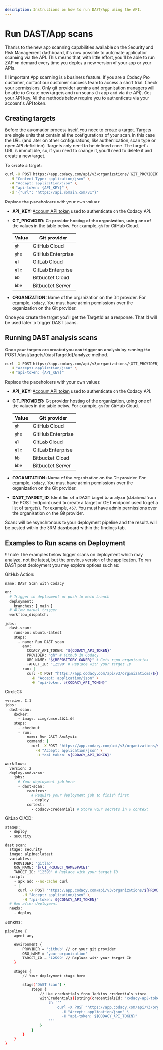 ```yaml
---
description: Instructions on how to run DAST/App using the API.
---
```


# Run DAST/App scans

Thanks to the new app scanning capabilities available on the Security and Risk Management dashboard, it's now possible to automate application scanning via the API. This means that, with little effort, you'll be able to run ZAP on demand every time you deploy a new version of your app or your APIs.

!!! important
    App scanning is a business feature. If you are a Codacy Pro customer, contact our customer success team to access a short trial.
    Check your permissions. Only git provider admins and organization managers will be able to Create new targets and run scans (in app and via the API).
    Get your API key. All the methods below require you to authenticate via your account's API token.

## Creating targets

Before the automation process itself, you need to create a target. Targets are single units that contain all the configurations of your scan, in this case the URL (and later on other configurations, like authentication, scan type or open API definition).
Targets only need to be defined once. The target's URL is immutable, so, if you need to change it, you'll need to delete it and create a new target.

To create a target:

```bash
curl -X POST https://app.codacy.com/api/v3/organizations/{GIT_PROVIDER}/{ORGANIZATION}/dast/targets \
  -H "Content-Type: application/json" \
  -H "Accept: application/json" \
  -H "api-token: {API_KEY}" \
  -d '{"url": "https://api.domain.com/v1"}'
```

Replace the placeholders with your own values:

-   **API_KEY:** [Account API token](../api-tokens.md#account-api-tokens) used to authenticate on the Codacy API.
-   **GIT_PROVIDER:** Git provider hosting of the organization, using one of the values in the table below. For example, `gh` for GitHub Cloud.

    | Value | Git provider      |
    |-------|-------------------|
    | `gh`  | GitHub Cloud      |
    | `ghe` | GitHub Enterprise |
    | `gl`  | GitLab Cloud      |
    | `gle` | GitLab Enterprise |
    | `bb`  | Bitbucket Cloud   |
    | `bbe` | Bitbucket Server  |

-   **ORGANIZATION:** Name of the organization on the Git provider. For example, `codacy`. You must have admin permissions over the organization on the Git provider.

Once you create the target you'll get the TargetId as a response. That Id will be used later to trigger DAST scans.

## Running DAST analysis scans

Once your targets are created you can trigger an analysis by running the POST /dast/targets/{dastTargetId}/analyze method.

```bash
curl -X POST https://app.codacy.com/api/v3/organizations/{GIT_PROVIDER}/{ORGANIZATION}/dast/targets/{DAST_TARGET_ID}/analyze \
  -H "Accept: application/json" \
  -H "api-token: {API_KEY}"
```

Replace the placeholders with your own values:

-   **API_KEY:** [Account API token](../api-tokens.md#account-api-tokens) used to authenticate on the Codacy API.
-   **GIT_PROVIDER:** Git provider hosting of the organization, using one of the values in the table below. For example, `gh` for GitHub Cloud.

    | Value | Git provider      |
    |-------|-------------------|
    | `gh`  | GitHub Cloud      |
    | `ghe` | GitHub Enterprise |
    | `gl`  | GitLab Cloud      |
    | `gle` | GitLab Enterprise |
    | `bb`  | Bitbucket Cloud   |
    | `bbe` | Bitbucket Server  |

-   **ORGANIZATION:** Name of the organization on the Git provider. For example, `codacy`. You must have admin permissions over the organization on the Git provider.
-   **DAST_TARGET_ID:** Identifier of a DAST target to analyze (obtained from the POST endpoint used to create a target or GET endpoint used to get a list of targets). For example, `457`. You must have admin permissions over the organization on the Git provider.

Scans will be asynchronous to your deployment pipeline and the results will be posted within the SRM dashboard within the findings tab.

## Examples to Run scans on Deployment

!!! note
    The examples below trigger scans on deployment which may analyze, not the latest, but the previous version of the application. To run DAST post deployment you may explore options such as:

GitHub Action:

```bash
name: DAST Scan with Codacy

on:
  # Trigger on deployment or push to main branch
  deployment:
    branches: [ main ]
  # Allow manual trigger
  workflow_dispatch:

jobs:
  dast-scan:
    runs-on: ubuntu-latest
    steps:
      - name: Run DAST scan
        env:
          CODACY_API_TOKEN: "${CODACY_API_TOKEN}"
          PROVIDER: "gh" # Github in Codacy
          ORG_NAME: "${REPOSITORY_OWNER}" # Gets repo organization
          TARGET_ID: "12590" # Replace with your target ID
        run: |
          curl -X POST "https://app.codacy.com/api/v3/organizations/${PROVIDER}/${ORG_NAME}/dast/targets/${TARGET_ID}/analyze" \
            -H "Accept: application/json" \
            -H "api-token: ${CODACY_API_TOKEN}"
```

CircleCI:

```bash
version: 2.1
jobs:
  dast-scan:
    docker:
      - image: cimg/base:2021.04
    steps:
      - checkout
      - run:
          name: Run DAST Analysis
          command: |
            curl -X POST "https://app.codacy.com/api/v3/organizations/${PROVIDER}/${ORG_NAME}/dast/targets/${TARGET_ID}/analyze" \
              -H "Accept: application/json" \
              -H "api-token: ${CODACY_API_TOKEN}"

workflows:
  version: 2
  deploy-and-scan:
    jobs:
      # Your deployment job here
      - dast-scan:
          requires:
            # Require your deployment job to finish first
            - deploy
          context:
            - codacy-credentials # Store your secrets in a context
```

GitLab CI/CD:

```bash
stages:
  - deploy
  - security

dast_scan:
  stage: security
  image: alpine:latest
  variables:
    PROVIDER: "gitlab"
    ORG_NAME: "${CI_PROJECT_NAMESPACE}"
    TARGET_ID: "12590" # Replace with your target ID
  script:
    - apk add --no-cache curl
    - |
      curl -X POST "https://app.codacy.com/api/v3/organizations/${PROVIDER}/${ORG_NAME}/dast/targets/${TARGET_ID}/analyze" \
        -H "Accept: application/json" \
        -H "api-token: ${CODACY_API_TOKEN}"
  # Run after deployment
  needs:
    - deploy
```

Jenkins:

```bash
pipeline {
    agent any

    environment {
        PROVIDER = 'github' // or your git provider
        ORG_NAME = 'your-organization'
        TARGET_ID = '12590' // Replace with your target ID
    }

    stages {
        // Your deployment stage here

        stage('DAST Scan') {
            steps {
                // Use credentials from Jenkins credentials store
                withCredentials([string(credentialsId: 'codacy-api-token', variable: 'CODACY_API_TOKEN')]) {
                    sh '''
                        curl -X POST "https://app.codacy.com/api/v3/organizations/${PROVIDER}/${ORG_NAME}/dast/targets/${TARGET_ID}/analyze" \
                          -H "Accept: application/json" \
                          -H "api-token: ${CODACY_API_TOKEN}"
                    '''
                }
            }
        }
    }
}
```